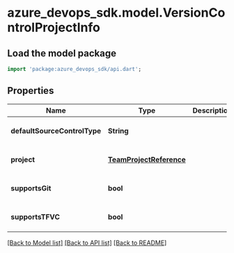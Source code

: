 # azure_devops_sdk.model.VersionControlProjectInfo

## Load the model package
```dart
import 'package:azure_devops_sdk/api.dart';
```

## Properties
Name | Type | Description | Notes
------------ | ------------- | ------------- | -------------
**defaultSourceControlType** | **String** |  | [optional] [default to null]
**project** | [**TeamProjectReference**](TeamProjectReference.md) |  | [optional] [default to null]
**supportsGit** | **bool** |  | [optional] [default to null]
**supportsTFVC** | **bool** |  | [optional] [default to null]

[[Back to Model list]](../README.md#documentation-for-models) [[Back to API list]](../README.md#documentation-for-api-endpoints) [[Back to README]](../README.md)


